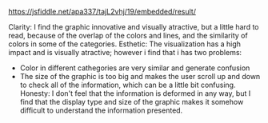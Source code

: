 https://jsfiddle.net/apa337/tajL2vhj/19/embedded/result/

Clarity: I find the graphic innovative and visually atractive, but a little hard to read, because of the overlap
of the colors and lines, and the similarity of colors in some of the categories.
Esthetic: The visualization has a high impact and is visually atractive; however i find that i has two problems:
- Color in different cathegories are very similar and generate confusion
- The size of the graphic is too big and makes the user scroll up and down to check all of the information, which can be
a little bit confusing.
Honesty: I don't feel that the information is deformed in any way, but I find that the display type and size of the graphic
makes it somehow difficult to understand the information presented. 
